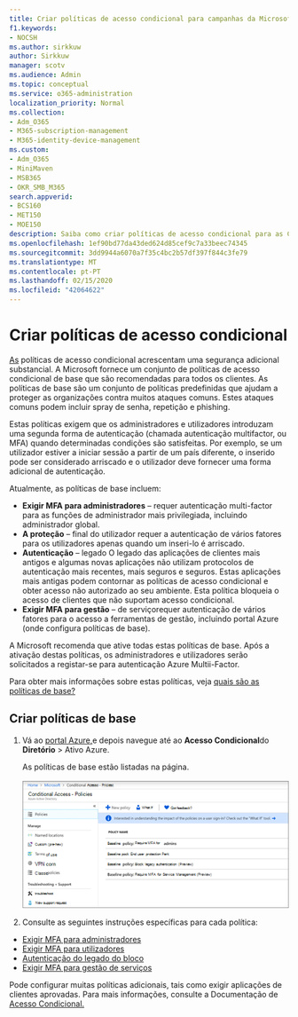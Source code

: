 ```yaml
---
title: Criar políticas de acesso condicional para campanhas da Microsoft 365
f1.keywords:
- NOCSH
ms.author: sirkkuw
author: Sirkkuw
manager: scotv
ms.audience: Admin
ms.topic: conceptual
ms.service: o365-administration
localization_priority: Normal
ms.collection:
- Adm_O365
- M365-subscription-management
- M365-identity-device-management
ms.custom:
- Adm_O365
- MiniMaven
- MSB365
- OKR_SMB_M365
search.appverid:
- BCS160
- MET150
- MOE150
description: Saiba como criar políticas de acesso condicional para as Campanhas Microsoft 365.
ms.openlocfilehash: 1ef90bd77da43ded624d85cef9c7a33beec74345
ms.sourcegitcommit: 3dd9944a6070a7f35c4bc2b57df397f844c3fe79
ms.translationtype: MT
ms.contentlocale: pt-PT
ms.lasthandoff: 02/15/2020
ms.locfileid: "42064622"
---
```

# <a name="set-up-conditional-access-policies"></a>Criar políticas de acesso condicional

[As](https://docs.microsoft.com/azure/active-directory/conditional-access/overview) políticas de acesso condicional acrescentam uma segurança adicional substancial. A Microsoft fornece um conjunto de políticas de acesso condicional de base que são recomendadas para todos os clientes. As políticas de base são um conjunto de políticas predefinidas que ajudam a proteger as organizações contra muitos ataques comuns. Estes ataques comuns podem incluir spray de senha, repetição e phishing.

Estas políticas exigem que os administradores e utilizadores introduzam uma segunda forma de autenticação (chamada autenticação multifactor, ou MFA) quando determinadas condições são satisfeitas. Por exemplo, se um utilizador estiver a iniciar sessão a partir de um país diferente, o inserido pode ser considerado arriscado e o utilizador deve fornecer uma forma adicional de autenticação. 

Atualmente, as políticas de base incluem:
- **Exigir MFA para administradores** &ndash; requer autenticação multi-factor para as funções de administrador mais privilegiada, incluindo administrador global.
- **A proteção** &ndash; final do utilizador requer a autenticação de vários fatores para os utilizadores apenas quando um inseri-lo é arriscado. 
- **Autenticação** &ndash; legado O legado das aplicações de clientes mais antigos e algumas novas aplicações não utilizam protocolos de autenticação mais recentes, mais seguros e seguros. Estas aplicações mais antigas podem contornar as políticas de acesso condicional e obter acesso não autorizado ao seu ambiente. Esta política bloqueia o acesso de clientes que não suportam acesso condicional. 
- **Exigir MFA para gestão** &ndash; de serviçorequer autenticação de vários fatores para o acesso a ferramentas de gestão, incluindo portal Azure (onde configura políticas de base). 

A Microsoft recomenda que ative todas estas políticas de base. Após a ativação destas políticas, os administradores e utilizadores serão solicitados a registar-se para autenticação Azure Multii-Factor.

Para obter mais informações sobre estas políticas, veja [quais são as políticas de base?](https://docs.microsoft.com/azure/active-directory/conditional-access/concept-baseline-protection)


## <a name="set-up-baseline-policies"></a>Criar políticas de base

1. Vá ao [portal Azure,](https://portal.azure.com)e depois navegue até ao **Acesso Condicional**do **Diretório** \> Ativo Azure.
    
    As políticas de base estão listadas na página. <br/> <br/>
    ![Página que lista políticas de base para acesso condicional.](../media/baslinepolicies.png)
1. Consulte as seguintes instruções específicas para cada política:

  - [Exigir MFA para administradores](https://docs.microsoft.com/azure/active-directory/conditional-access/howto-baseline-protect-administrators)
- [Exigir MFA para utilizadores](https://docs.microsoft.com/azure/active-directory/conditional-access/howto-baseline-protect-end-users)  
 - [Autenticação do legado do bloco](https://docs.microsoft.com/azure/active-directory/conditional-access/howto-baseline-protect-legacy-auth)
  - [Exigir MFA para gestão de serviços](https://docs.microsoft.com/azure/active-directory/conditional-access/howto-baseline-protect-azure)

Pode configurar muitas políticas adicionais, tais como exigir aplicações de clientes aprovadas. Para mais informações, consulte a Documentação de [Acesso Condicional.](https://docs.microsoft.com/azure/active-directory/conditional-access/)
